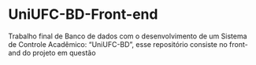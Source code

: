 # UniUFC-BD-Front-end
Trabalho final de Banco de dados com o desenvolvimento de um Sistema de Controle Acadêmico: “UniUFC-BD”, esse repositório consiste no front-and do projeto em questão
